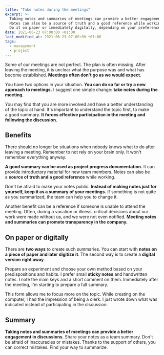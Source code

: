 ```yaml
---
title: "Take notes during the meetings"
excerpt: >-
  Taking notes and summaries of meetings can provide a better engagement in discussions.
  Notes can also be a source of truth and a good reference while working.
  Do it on paper or immediately digitally, depending on your preferences.
date: 2021-06-23 07:00:00 +01:00
last_modified_at: 2021-06-23 07:00:00 +01:00
tags:
  - management
  - project
---
```


  Some of our meetings are not perfect.
  The plan is often missing.
  After leaving the meeting, it is unclear what the purpose was and what has become established.
  **Meetings often don't go as we would expect.**

  You have two options in your situation.
  **You can do so far or try a new approach to meetings.**
  I suggest one simple change: **take notes during the meeting**.

  You may find that you are more involved and have a better understanding of the topic at hand.
  It's important to understand the topic first, to make a good summary.
  **It forces effective participation in the meeting and following the discussion.**

## Benefits

  There should no longer be situations when nobody knows what to do after leaving a meeting.
  Remember to not rely on your brain only.
  It won't remember everything anyway.

  **A good summary can be used as project progress documentation.**
  It can provide introductory material for new team members.
  Notes can also be a **source of truth and a good reference** while working.

  Don't be afraid to make your notes public.
  **Instead of making notes just for yourself, keep it as a summary of your meetings.**
  If something is not quite as you summarized, the team can help you to change it.

  Another benefit can be a reference if someone is unable to attend the meeting.
  Often, during a vacation or illness, critical decisions about our work were made without us, and we were not even notified.
  **Meeting notes and summaries can promote transparency in the company.**

## On paper or digitally

  There are **two ways** to create such summaries.
  You can start with **notes on a piece of paper and later digitize it**.
  The second way is to create a **digital version right away**.

  Prepare an experiment and choose your own method based on your predispositions and habits.
  I prefer small **sticky notes** and handwritten notes.
  I note the main keys and a short comment on them.
  Immediately after the meeting, I'm starting to prepare a full summary.

  This form allows me to focus more on the topic.
  While creating on the computer, I had the impression of being a clerk.
  I just wrote down what was indicated instead of participating in the discussion.

## Summary

  **Taking notes and summaries of meetings can provide a better engagement in discussions.**
  Share your notes as a team summary.
  Don't be afraid of inaccuracies or mistakes.
  Thanks to the support of others, you can correct mistakes.
  Find your way to summarize.
